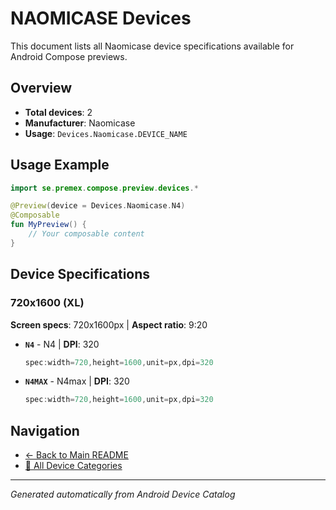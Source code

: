 # NAOMICASE Devices

This document lists all Naomicase device specifications available for Android Compose previews.

## Overview

- **Total devices**: 2
- **Manufacturer**: Naomicase
- **Usage**: `Devices.Naomicase.DEVICE_NAME`

## Usage Example

```kotlin
import se.premex.compose.preview.devices.*

@Preview(device = Devices.Naomicase.N4)
@Composable
fun MyPreview() {
    // Your composable content
}
```

## Device Specifications

### 720x1600 (XL)

**Screen specs**: 720x1600px | **Aspect ratio**: 9:20

- **`N4`** - N4 | **DPI**: 320
  ```kotlin
  spec:width=720,height=1600,unit=px,dpi=320
  ```

- **`N4MAX`** - N4max | **DPI**: 320
  ```kotlin
  spec:width=720,height=1600,unit=px,dpi=320
  ```

## Navigation

- [← Back to Main README](../../README.md)
- [📱 All Device Categories](../README.md)

---
*Generated automatically from Android Device Catalog*
